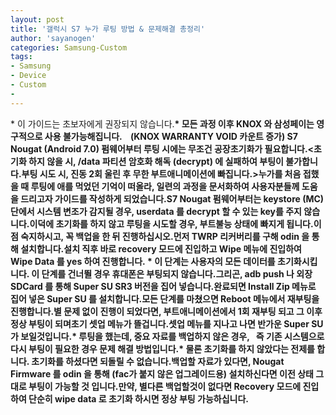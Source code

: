 ```yaml
---
layout: post
title: '갤럭시 S7 누가 루팅 방법 & 문제해결 총정리'
author: 'sayanogen'
categories: Samsung-Custom
tags:
- Samsung
- Device
- Custom
-
---
```



<script> location.href='https://cafe.naver.com/develoid/711524' ; </script>

<div><span>* 이 가이드는 초보자에게 권장되지 않습니다.<b>* 모든 과정 이후 KNOX 와 삼성페이는 영구적으로 사용 불가능해집니다.<b>&nbsp;&nbsp;&nbsp; (KNOX WARRANTY VOID 카운트 증가)<b><b>&nbsp;S7 Nougat (Android 7.0) 펌웨어부터 루팅 시에는 무조건 공장초기화가 필요합니다.<b>&lt;초기화 하지 않을 시, /data 파티션 암호화 해독 (decrypt) 에 실패하여 부팅이 불가합니다.<b>부팅 시도 시, 진동 2회 울린 후 무한 부트애니메이션에 빠집니다.&gt;<b></span><b><b>누가를 처음 접했을 때 루팅에 애를 먹었던 기억이 떠올라, 일련의 과정을 문서화하여 사용자분들께 도움을 드리고자 가이드를 작성하게 되었습니다.<b>S7 Nougat 펌웨어부터는 keystore (MC) 단에서 시스템 변조가 감지될 경우, userdata 를 decrypt 할 수 있는 key를 주지 않습니다.<b>이덕에 초기화를 하지 않고 루팅을 시도할 경우, 부트불능 상태에 빠지게 됩니다.<b><b><span>이 점 숙지하시고, 꼭 백업을 한 뒤 진행하십시오.</span></b><b><b>먼저 TWRP 리커버리를 구해 odin 을 통해 설치합니다.<b><b>설치 직후 바로 recovery 모드에 진입하고 Wipe 메뉴에 진입하여 Wipe Data 를 yes 하여 진행합니다.<b>&nbsp;* 이 단계는 사용자의 모든 데이터를 초기화시킵니다. 이 단계를 건너뛸 경우 휴대폰은 부팅되지 않습니다.<b><b>그리곤, adb push 나 외장 SDCard 를 통해 Super SU SR3 버전을 집어 넣습니다.<b><b>완료되면 Install Zip 메뉴로 집어 넣은 Super SU 를 설치합니다.<b><b>모든 단계를 마쳤으면 Reboot 메뉴에서 재부팅을 진행합니다.<b><b>별 문제 없이 진행이 되었다면, 부트애니메이션에서 1회 재부팅 되고 그 이후 정상 부팅이 되며<b><b>초기 셋업 메뉴가 뜰겁니다.<b><b>셋업 메뉴를 지나고 나면 반가운 Super SU 가 보일것입니다.<b><b><b><b>* 루팅을 했는데, 중요 자료를 백업하지 않은 경우,<b>&nbsp;&nbsp; 즉 기존 시스템으로 다시 부팅이 필요한 경우 문제 해결 방법입니다.<b>* 물론 초기화를 하지 않았다는 전제를 합니다. 초기화를 하셨다면 되돌릴 수 없습니다.</b><b>백업할 자료가 있다면, Nougat Firmware 를 odin 을 통해 (fac가 붙지 않은 업그레이드용) 설치하신다면 이전 상태 그대로 부팅이 가능할 것 입니다.<b>만약, 별다른 백업할것이 없다면 Recovery 모드에 진입하여 단순히 wipe data 로 초기화 하시면 정상 부팅 가능하십니다.<b><b><b><b></div>
